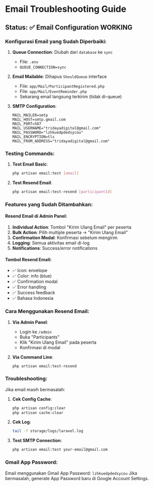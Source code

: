 # Email Troubleshooting Guide

## Status: ✅ Email Configuration WORKING

### Konfigurasi Email yang Sudah Diperbaiki:

1. **Queue Connection**: Diubah dari `database` ke `sync`
   - File: `.env` 
   - `QUEUE_CONNECTION=sync`

2. **Email Mailable**: Dihapus `ShouldQueue` interface
   - File: `app/Mail/ParticipantRegistered.php`
   - File: `app/Mail/EventReminder.php`
   - Sekarang email langsung terkirim (tidak di-queue)

3. **SMTP Configuration**: 
   ```
   MAIL_MAILER=smtp
   MAIL_HOST=smtp.gmail.com
   MAIL_PORT=587
   MAIL_USERNAME="tridayadigital@gmail.com"
   MAIL_PASSWORD="lzhkuedpdedsycou"
   MAIL_ENCRYPTION=tls
   MAIL_FROM_ADDRESS="tridayadigital@gmail.com"
   ```

### Testing Commands:

1. **Test Email Basic**:
   ```bash
   php artisan email:test [email]
   ```

2. **Test Resend Email**:
   ```bash
   php artisan email:test-resend [participantId]
   ```

### Features yang Sudah Ditambahkan:

#### Resend Email di Admin Panel:
1. **Individual Action**: Tombol "Kirim Ulang Email" per peserta
2. **Bulk Action**: Pilih multiple peserta → "Kirim Ulang Email"
3. **Confirmation Modal**: Konfirmasi sebelum mengirim
4. **Logging**: Semua aktivitas email di-log
5. **Notifications**: Success/error notifications

#### Tombol Resend Email:
- ✅ Icon: envelope
- ✅ Color: info (blue)
- ✅ Confirmation modal
- ✅ Error handling
- ✅ Success feedback
- ✅ Bahasa Indonesia

### Cara Menggunakan Resend Email:

1. **Via Admin Panel**:
   - Login ke `/admin`
   - Buka "Participants" 
   - Klik "Kirim Ulang Email" pada peserta
   - Konfirmasi di modal

2. **Via Command Line**:
   ```bash
   php artisan email:test-resend
   ```

### Troubleshooting:

Jika email masih bermasalah:

1. **Cek Config Cache**:
   ```bash
   php artisan config:clear
   php artisan cache:clear
   ```

2. **Cek Log**:
   ```bash
   tail -f storage/logs/laravel.log
   ```

3. **Test SMTP Connection**:
   ```bash
   php artisan email:test your-email@gmail.com
   ```

### Gmail App Password:
Email menggunakan Gmail App Password: `lzhkuedpdedsycou`
Jika bermasalah, generate App Password baru di Google Account Settings.